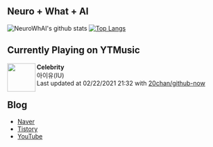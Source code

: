 ## Neuro + What + AI

![NeuroWhAI's github stats](https://github-readme-stats.vercel.app/api?username=neurowhai&count_private=true&show_icons=true)
[![Top Langs](https://github-readme-stats.vercel.app/api/top-langs/?username=neurowhai&layout=compact)](https://github.com/anuraghazra/github-readme-stats)

## Currently Playing on YTMusic

[<img align="left" height="65" src="https://lh3.googleusercontent.com/uBaev32PTrIygjVxDjBSItjcpXexyBn96cI_y_MupxUyj5fqdRLywaVXuB9s5obmr47n8oLc_CGZmfFB">](https://music.youtube.com/channel/UCTUR0sVEkD8T5MlSHqgaI_Q)

**Celebrity**  
아이유(IU)  
Last updated at 02/22/2021 21:32 with [20chan/github-now](https://github.com/20chan/github-now)

## Blog

- [Naver](http://blog.naver.com/neurowhai)
- [Tistory](http://neurowhai.tistory.com/)
- [YouTube](https://www.youtube.com/channel/UCB_v1xU6laBHOeH6z4L-Mtw)
